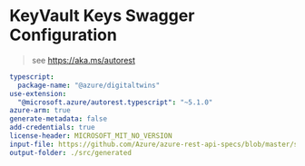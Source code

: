 # KeyVault Keys Swagger Configuration

> see https://aka.ms/autorest

```yaml
typescript:
  package-name: "@azure/digitaltwins"
use-extension:
  "@microsoft.azure/autorest.typescript": "~5.1.0"
azure-arm: true
generate-metadata: false
add-credentials: true
license-header: MICROSOFT_MIT_NO_VERSION
input-file: https://github.com/Azure/azure-rest-api-specs/blob/master/specification/digitaltwins/data-plane/Microsoft.DigitalTwins/preview/2020-05-31-preview/digitaltwins.json
output-folder: ./src/generated
```
